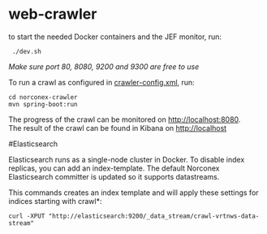 # web-crawler

to start the needed Docker containers and the JEF monitor, run: 
```$xslt
 ./dev.sh 
```

*Make sure port 80, 8080, 9200 and 9300 are free to use* 

To run a crawl as configured in [crawler-config.xml](src/main/resources/crawler-config.xml), run:
```$xslt
cd norconex-crawler
mvn spring-boot:run
```

The progress of the crawl can be monitored on [http://localhost:8080]().  
The result of the crawl can be found in Kibana on [http://localhost]()

#Elasticsearch

Elasticsearch runs as a single-node cluster in Docker.
To disable index replicas, you can add an index-template.
The default Norconex Elasticsearch committer is updated so it supports datastreams.

This commands creates an index template and will apply these settings for indices starting with crawl*:
```aidl
curl -XPUT "http://elasticsearch:9200/_data_stream/crawl-vrtnws-data-stream"
```